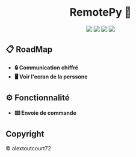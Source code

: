 <div align="center">
  
# RemotePy 📡
  
![](https://img.shields.io/github/license/alextoutcourt72/RemotePython)
![](https://img.shields.io/badge/Python-3-blue)
![](https://img.shields.io/github/forks/alextoutcourt72/RemotePython)
![](https://img.shields.io/github/stars/alextoutcourt72/RemotePython)
</div>

## 📋 RoadMap
- **🔒 Communication chiffré**
- **🖥️ Voir l'ecran de la perssone**

## ⚙️ Fonctionnalité
- **⌨️ Envoie de commande**

## Copyright
©️ alextoutcourt72
